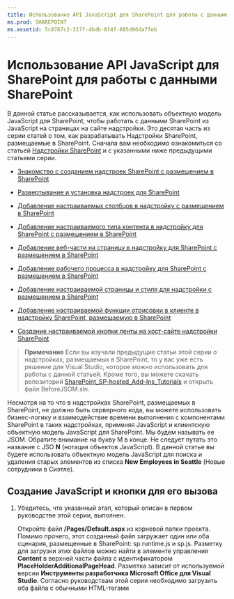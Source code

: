 ```yaml
---
title: Использование API JavaScript для SharePoint для работы с данными SharePoint
ms.prod: SHAREPOINT
ms.assetid: 5c8767c2-317f-4bdb-8f4f-885d06da7feb
---
```



# Использование API JavaScript для SharePoint для работы с данными SharePoint
В данной статье рассказывается, как использовать объектную модель JavaScript для SharePoint, чтобы работать с данными SharePoint из JavaScript на страницах на сайте надстройки.
Это десятая часть из серии статей о том, как разрабатывать Надстройки SharePoint, размещаемые в SharePoint. Сначала вам необходимо ознакомиться со статьей  [Надстройки SharePoint](sharepoint-add-ins.md) и с указанными ниже предыдущими статьями серии.





-  [Знакомство с созданием надстроек SharePoint с размещением в SharePoint](get-started-creating-sharepoint-hosted-sharepoint-add-ins.md)


-  [Развертывание и установка надстроек для SharePoint](deploy-and-install-a-sharepoint-hosted-sharepoint-add-in.md)


-  [Добавление настраиваемых столбцов в надстройку с размещением в SharePoint](add-custom-columns-to-a-sharepoint-hostedsharepoint-add-in.md)


-  [Добавление настраиваемого типа контента в надстройку для SharePoint с размещением в SharePoint](add-a-custom-content-type-to-a-sharepoint-hostedsharepoint-add-in.md)


-  [Добавление веб-части на страницу в надстройку для SharePoint с размещением в SharePoint](add-a-web-part-to-a-page-in-a-sharepoint-hosted-sharepoint-add-in.md)


-  [Добавление рабочего процесса в надстройку для SharePoint с размещением в SharePoint](add-a-workflow-to-a-sharepoint-hosted-sharepoint-add-in.md)


-  [Добавление настраиваемой страницы и стиля для надстройки с размещением в SharePoint](add-a-custom-page-and-style-to-a-sharepoint-hosted-sharepoint-add-in.md)


-  [Добавление настраиваемой функции отрисовки в клиенте в надстройку SharePoint, размещаемую в SharePoint](add-custom-client-side-rendering-to-a-sharepoint-hosted-sharepoint-add-in.md)


-  [Создание настраиваемой кнопки ленты на хост-сайте надстройки SharePoint](create-a-custom-ribbon-button-in-the-host-web-of-a-sharepoint-add-in.md)



> **Примечание**
> Если вы изучали предыдущие статьи этой серии о надстройках, размещаемых в SharePoint, то у вас уже есть решение для Visual Studio, которое можно использовать для работы с данной статьей. Кроме того, вы можете скачать репозиторий  [SharePoint_SP-hosted_Add-Ins_Tutorials](https://github.com/OfficeDev/SharePoint_SP-hosted_Add-Ins_Tutorials) и открыть файл BeforeJSOM.sln.




Несмотря на то что в надстройках SharePoint, размещаемых в SharePoint, не должно быть серверного кода, вы можете использовать бизнес-логику и взаимодействие времени выполнения с компонентами SharePoint в таких надстройках, применяя JavaScript и клиентскую объектную модель JavaScript для SharePoint. Мы будем называть ее JSOM. Обратите внимание на букву M в конце. Не следует путать это название с JSO **N** (нотация объектов JavaScript). В данной статье вы будете использовать объектную модель JavaScript для поиска и удаления старых элементов из списка **New Employees in Seattle** (Новые сотрудники в Сиэтле).
## Создание JavaScript и кнопки для его вызова


1. Убедитесь, что указанный этап, который описан в первом руководстве этой серии, выполнен. 

    Откройте файл **/Pages/Default.aspx** из корневой папки проекта. Помимо прочего, этот созданный файл загружает один или оба сценария, размещенные в SharePoint: sp.runtime.js и sp.js. Разметку для загрузки этих файлов можно найти в элементе управления **Content** в верхней части файла с идентификатором **PlaceHolderAdditionalPageHead**. Разметка зависит от используемой версии **Инструменты разработчика Microsoft Office для Visual Studio**. Согласно руководствам этой серии необходимо загрузить оба файла с обычными HTML-тегами **<script>**, а не с тегами **<SharePoint:ScriptLink>**. Убедитесь, что указанные ниже строки присутствуют в элементе управления **PlaceHolderAdditionalPageHead** *над*  строкой `<meta name="WebPartPageExpansion" content="full" />`.



 ```

<script type="text/javascript" src="/_layouts/15/sp.runtime.js"></script>
<script type="text/javascript" src="/_layouts/15/sp.js"></script> 

 ```


    Проверьте файл на наличие другой разметки, загружающей один или оба файла сценария и удалите ее. Сохраните и закройте файл.


2. На узле **Сценарии** в **обозревателе решений** уже может быть файл Add-in.js. Если его нет, но есть файл App.js, щелкните файл App.js правой кнопкой мыши и переименуйте на Add-in.js. Если нет ни файла Add-in.js, ни файла App.js, создайте необходимый файл, выполнив указанные ниже действия.

1. Щелкните правой кнопкой мыши узел **Сценарии** и последовательно выберите пункты **Добавить**, **Создать элемент** и **Интернет**.


2. Выберите **файл JavaScript** и назовите егоAdd-in.js.


3. Откройте файл Add-in.js и удалите его содержимое (если оно есть).


4. Добавьте указанные ниже строки в файл. Обратите внимание на указанные ниже особенности этого кода.

  - Если вы непреднамеренно сделаете что-нибудь не так в JavaScript, то благодаря строке  `'use strict';` среда выполнения JavaScript в браузере создаст исключение.


  - В переменной  `clientContext` хранится объект **SP.ClientContext**, который ссылается на веб-сайт SharePoint. Весь код JSOM начинается с создания или получения ссылки на объект этого типа.


  - В переменной  `employeeList` хранится ссылка на экземпляр списка **New Employees in Seattle** (Новые сотрудники в Сиэтле).


  - В переменной  `completedItems` хранятся элементы из списка, которые будет удалять сценарий: элементы, у которых поле **OrientationStage** (Этап вводного обучения) имеет значение **Completed** (Завершен).



 ```

'use strict';

var clientContext = SP.ClientContext.get_current(); 
var employeeList = clientContext.get_web().get_lists().getByTitle('New Employees In Seattle'); 
var completedItems; 
 ```

5. Чтобы свести к минимуму обмен сообщениями между браузером клиента и сервером SharePoint, JSOM использует систему пакетной обработки. Только одна функция ( **SP.ClientContext.executeQueryAsync**) реально отправляет сообщения на сервер (и принимает ответы). Вызовы к API JSOM, поступающие между вызовами **executeQueryAsync**, объединяются в пакеты, которые затем отправляются на сервер при следующем вызове **executeQueryAsync**. В общем случае невозможно вызвать метод объекта JSOM, если только объект не был доставлен на клиент во время предыдущего вызова **executeQueryAsync**. Предполагается, что ваш сценарий будет вызывать метод **SP.ListItem.deleteObject** каждого завершенного элемента в списке, поэтому ему необходимо выполнить два вызова **executeQueryAsync**: один для получения коллекции завершенных элементов списка, а второй для объединения вызовов **deleteObject** в пакет и отправки их на сервер для выполнения.

    Таким образом, начнем с создания метода для получения элементов списка с сервера. Добавьте указанный ниже код в файл.



 ```

function purgeCompletedItems() {

   var camlQuery = new SP.CamlQuery(); 
   camlQuery.set_viewXml( 
         '<View><Query><Where><Eq>' + 
           '<FieldRef Name=\\'OrientationStage\\'/><Value Type=\\'Choice\\'>Completed</Value>' + 
         '</Eq></Where></Query></View>'); 
     completedItems = employeeList.getItems(camlQuery); 
}
 ```

6. Когда эти строки будут отправлены на сервер и выполнены там, они создадут коллекцию элементов списка, но сценарий должен доставить эту коллекцию на клиент. Для этого необходимо вызвать функцию **SP.ClientContext.load**, поэтому добавьте указанную ниже строку в конец метода.

 ```

clientContext.load(completedItems);
 ```

7. Добавьте вызов **executeQueryAsync**. У этого метода два параметра и оба они представляют собой функции обратного вызова. Первый метод запускается, если сервер успешно выполняет все команды в пакете. Второй если по какой-либо причине на серверу не удается выполнить необходимые операции. Вы создадите эти две функции на одном из следующих этапов. Добавьте указанную ниже строку в конец метода.

 ```
  clientContext.executeQueryAsync(deleteCompletedItems, onGetCompletedItemsFail);
 ```

8. Теперь добавьте указанную ниже строку в конец метода. Возвращая значение **false** в кнопку ASP.NET, которая будет вызывать эту функцию, мы отменим поведение кнопок ASP.NET, используемое по умолчанию, то есть перезагрузку страницы. Перезагрузка страницы приведет перезагрузке файла Add-in.js. Это, в свою очередь, повлечет за собой инициализацию объекта `clientContext`. Если такая перезагрузка будет выполнена в период между моментом, когда **executeQueryAsync** отправляет свой запрос, и моментом, когда SharePoint отправляет обратно отклик, то больше не будет исходного объекта `clientContext` для обработки отклика. Функция остановит свою работу, при этом не будет выполнено никакого обратного вызова: ни об успешном выполнении, ни о сбое. (Конкретное поведение может отличаться в зависимости от используемого браузера.)

 ```
  return false;
 ```

9. Добавьте указанную ниже функцию ( `deleteCompletedItems`) в файл. Эта функция запускается при успешном выполнении функции  `purgeCompletedItems`. Обратите внимание на указанные ниже особенности этого кода.

  - Метод **SP.ListItem.get_id** возвращает идентификатор элемента списка. Каждый элемент в массиве представляет собой объект **SP.ListItem**.


  - Метод **SP.List.getItemById** возвращает объект **SP.ListItem** с указанным идентификатором.


  - Метод **SP.ListItem.deleteObject** помечает элемент списка, который необходимо удалить на сервере при вызове **executeQueryAsync**.


  - Прежде чем удалять элементы списка, необходимо скопировать их из коллекции, отправленной с сервера в массив. Если сценарий вызывал метод **deleteObject** непосредственно для каждого элемента в цикле **while**, JavaScript создаст сообщение об ошибке, в котором будет сказано, что длина коллекции изменяется во время перечисления. Это сообщение об ошибке не совсем верное, так как на самом деле элемент не будет удален, пока вызовы **deleteObject** не будут объединены в пакет и отправлены на сервер, но JSOM разработана так, чтобы имитировать создание исключений, который должны произойти на сервере (где код не должен изменять размер коллекции во время ее перечисления). Массивы имеют фиксированный размер, поэтому вызов **deleteObject** для элемента в массиве приведет к удалению элемента из списка, но при этом размер массива не будет изменен.



 ```
  function deleteCompletedItems() {

    var itemArray = new Array();
    var listItemEnumerator = completedItems.getEnumerator();

    while (listItemEnumerator.moveNext()) {
        var item = listItemEnumerator.get_current();
        itemArray.push(item);
    }

    var i;
    for (i = 0; i < itemArray.length; i++) {
        employeeList.getItemById(itemArray[i].get_id()).deleteObject();
    }

    clientContext.executeQueryAsync(onDeleteCompletedItemsSuccess, onDeleteCompletedItemsFail);
}
 ```

10. Добавьте указанную ниже функцию ( `onDeleteCompletedItemsSuccess`) в файл. Эта функция запускается при успешном удалении завершенных элементов (или если в списке нет завершенных элементов). Во второй строке ( `location.reload(true);`) выполняется повторная загрузка страницы с сервера. Это необходимо, так как веб-часть представления списка на странице будет по-прежнему отображать завершенные элементы, пока страница не будет обновлена. (Файл Add-in.js тоже будет повторно загружен, но это не приводит к проблеме, так как в результате этой операции не будет прерываться работа текущей функции JavaScript.)

 ```

function onDeleteCompletedItemsSuccess() {
    alert('Completed orientations have been deleted.');
    location.reload(true);
}
 ```

11. Добавьте две указанные ниже функции обратного вызова в случае сбоя в файл.

 ```

// Failure callbacks

function onGetCompletedItemsFail(sender, args) {
    alert('Unable to get completed items. Error:' + args.get_message() + '\\n' + args.get_stackTrace());
}

function onDeleteCompletedItemsFail(sender, args) {
    alert('Unable to delete completed items. Error:' + args.get_message() + '\\n' + args.get_stackTrace());
}
 ```

12. Откройте файл default.aspx и найдите элемент **asp:Content** с идентификатором **PlaceHolderMain**.


13. Добавьте указанную ниже разметку между элементом **WebPartPages:WebPartZone** и первым из двух элементов **asp:Hyperlink**. Обратите внимание, что обработчик **OnClientClick** имеет значение `return purgeCompletedItems()`, а не просто  `purgeCompletedItems()`. Возвращаемое из функции значение  `false` сообщает ASP.NET, что не нужно перезагружать страницу.

 ```HTML

<p><asp:Button runat="server" OnClientClick="return purgeCompletedItems()"
  ID="purgecompleteditemsbutton" Text="Purge Completed Items" /></p>
 ```

14. Перестройте проект в Visual Studio.


15. Чтобы при тестировании надстройки свести к минимуму ручную работу по заданию для параметра **Orientation Stage** (Этап вводного обучения) элементов списка значенияCompleted (Завершен), откройте файл elements.xml для экземпляра списка **NewEmployeesInSeattle** (но не файл elements.xml для шаблона списка **NewEmployeeOrientation**) и добавьте разметку  `<Field Name="OrientationStage">Completed</Field>` в качестве последнего дочернего элемента в один или несколько элементов **Row**.

    Ниже показано, как должен выглядеть элемент **Rows**.



 ```

<Rows>
  <Row>
    <Field Name="Title">Tom Higginbotham</Field>
    <Field Name="Division">Manufacturing</Field>
    <Field Name="OrientationStage">Completed</Field>
  </Row>
  <Row>
    <Field Name="Title">Satomi Hayakawa</Field>
    <Field Name="OrientationStage">Completed</Field>
  </Row>
  <Row>
    <Field Name="Title">Cassi Hicks</Field>
  </Row>
  <Row>
    <Field Name="Title">Lertchai Treetawatchaiwong</Field>
  </Row>
</Rows>
 ```


## Запуск и тестирование надстройки






1. Включите всплывающие окна в браузере, который Visual Studio использует при отладке.


2. Нажмите клавишу F5, чтобы развернуть и запустить надстройку. Visual Studio выполнит временную установку надстройки на тестовом сайте SharePoint и сразу же запустит ее.


3. Откроется начальная страница надстройки. В списке будет один или несколько элементов, у которых параметр **Orientation Stage** (Этап вводного обучения) имеет значение **Completed** (Завершен).

   **Список перед очисткой завершенных элементов**



![Список новых сотрудников в Сиэтле, где в столбце "Этап адаптации" два элемента имеют значение "Завершено". Под списком расположена кнопка "Удалить завершенные элементы".](images/e5e4eef8-a218-4797-aabc-c52adbd2d96d.PNG)





4. После полной загрузки начальной страницы надстройки нажмите кнопку **Purge Completed Items** (Удалить завершенные элементы). При успешном выполнении операции (т. е. если не отобразится никакого сообщения об ошибке) будут удалены все элементы со статусом **Complete** (Завершен) и откроется всплывающее окно сообщения с текстом **Completed orientations have been deleted** (Сведения о завершенном вводном обучении удалены).


5. Закройте всплывающее окно. После этого страница будет перезагружена, а в веб-части представления списка больше не будет элементов с состоянием **Completed** (Завершен).

   **Список после очистки завершенных элементов**



![Список новых сотрудников в Сиэтле, в котором на два элемента меньше, чем ранее, при этом ни один из них не отмечен как завершенный в столбце "Этап адаптации".](images/a0330fad-1473-4fde-9df2-8be0b37df1a1.PNG)





6. Чтобы завершить сеанс отладки, закройте окно браузера или остановите отладку в Visual Studio. При каждом нажатии клавиши F5 Visual Studio будет отзывать предыдущую версию надстройки и устанавливать ее последнюю версию.


7. Вы будете работать с этой надстройкой и решением Visual Studio и при изучении других статей, поэтому при перерывах в работе рекомендуется отзывать надстройку. В **обозревателе решений** щелкните проект правой кнопкой мыши и выберите пункт **Отозвать**.



## 
<a name="Nextsteps"> </a>

В следующей статье этой серии вы добавите JavaScript на страницу на сайте надстройки, который работает с данными SharePoint на хост-сайте:  [Работа с данными хост-сайта из JavaScript на сайте надстройки](work-with-host-web-data-from-javascript-in-the-add-in-web.md).




